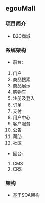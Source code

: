 ## egouMall

### 项目简介

* B2C商城

### 系统架构
* 前台:
1. 门户
2. 商品搜索
3. 商品展示
4. 购物车
5.  注册及登入
6. 订单
7. 支付
8. 用户中心
9. 客户服务
10. 公告
11. 帮助
12. 社区
* 回台:

1. CMS
2. CRS

### 架构
* 基于SOA架构